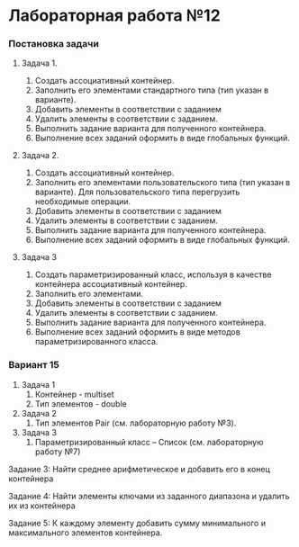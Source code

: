 # Лабораторная работа №12

### Постановка задачи
1. Задача 1.
    1.	Создать ассоциативный контейнер.
    2.	Заполнить его элементами стандартного типа (тип указан в варианте).
    3.	Добавить элементы в соответствии с заданием
    4.	Удалить элементы в соответствии с заданием.
    5.	Выполнить задание варианта для полученного контейнера.
    6.	Выполнение всех заданий оформить в виде глобальных функций.

2. Задача 2.
    1.	Создать ассоциативный контейнер.
    2.	Заполнить его элементами пользовательского типа (тип указан в варианте). Для пользовательского типа перегрузить необходимые операции.
    3.	Добавить элементы в соответствии с заданием
    4.	Удалить элементы в соответствии с заданием.
    5.	Выполнить задание варианта для полученного контейнера.
    6.	Выполнение всех заданий оформить в виде глобальных функций.

3. Задача 3
    1.	Создать параметризированный класс, используя в качестве контейнера ассоциативный контейнер.
    2.	Заполнить его элементами.
    3.	Добавить элементы в соответствии с заданием
    4.	Удалить элементы в соответствии с заданием.
    5.	Выполнить задание варианта для полученного контейнера.
    6.	Выполнение всех заданий оформить в виде методов параметризированного класса.

### Вариант 15
1. Задача 1
    1.	Контейнер - multiset
    2.	Тип элементов - double
2. Задача 2
    1. Тип элементов Pair (см. лабораторную работу №3).
3. Задача 3
    1. Параметризированный класс – Список (см. лабораторную работу №7)

Задание 3: Найти среднее арифметическое и добавить его в конец контейнера

Задание 4: Найти элементы ключами из заданного диапазона и удалить их из контейнера

Задание 5: К каждому элементу добавить сумму минимального и максимального элементов контейнера.


